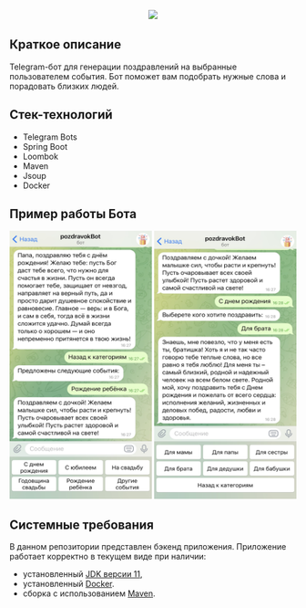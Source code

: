 <!-- PROJECT LOGO -->
<br />
<div align="center">
  <a href="https://github.com/github_username/repo_name">
 <img src="https://x-lines.ru/letters/i/cyrillicscript/1533/1f191d/40/0/kbzzw3d1cf5g644np74y.png">


  </a>

  <p align="center">
  </p>
</div>

## Краткое описание

Telegram-бот для генерации поздравлений на выбранные пользователем события. Бот поможет вам подобрать нужные слова и порадовать близких людей.

## Стек-технологий

* Telegram Bots
* Spring Boot
* Loombok
* Maven
* Jsoup
* Docker

## Пример работы Бота

<div class="img-div">
<img src="https://github.com/DmitreeV/pozdravokBot/blob/main/screenshots/IMG_2038.jpg" width="250" height="470">
<img src="https://github.com/DmitreeV/pozdravokBot/blob/main/screenshots/IMG_2039.jpg" width="250" height="470">
</div>

## Системные требования

В данном репозитории представлен бэкенд приложения.
Приложение работает корректно в текущем виде при наличии:

- установленный [JDK версии 11](https://docs.aws.amazon.com/corretto/),
- установленный [Docker](https://www.docker.com/products/docker-desktop/).
- сборка с использованием [Maven](https://maven.apache.org/).
